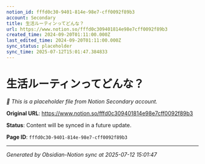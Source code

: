 ```yaml
---
notion_id: fffd0c30-9401-814e-98e7-cff0092f89b3
account: Secondary
title: 生活ルーティンってどんな？
url: https://www.notion.so/fffd0c309401814e98e7cff0092f89b3
created_time: 2024-09-20T01:11:00.000Z
last_edited_time: 2024-09-20T01:11:00.000Z
sync_status: placeholder
sync_time: 2025-07-12T15:01:47.384833
---
```


# 生活ルーティンってどんな？

*🔄 This is a placeholder file from Notion Secondary account.*

**Original URL**: https://www.notion.so/fffd0c309401814e98e7cff0092f89b3

**Status**: Content will be synced in a future update.

**Page ID**: `fffd0c30-9401-814e-98e7-cff0092f89b3`

---

*Generated by Obsidian-Notion sync at 2025-07-12 15:01:47*
